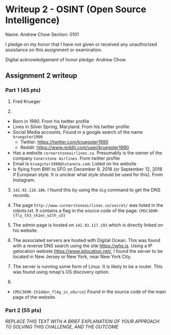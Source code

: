 Writeup 2 - OSINT (Open Source Intelligence)
======

Name: Andrew Chow
Section: 0101

I pledge on my honor that I have not given or received any unauthorized assistance on this assignment or examination.

Digital acknowledgement of honor pledge: Andrew Chow

## Assignment 2 writeup

### Part 1 (45 pts)

1. Fred Krueger

2. 
  - Born in 1990. From his twitter profile
  - Lives in Silver Spring, Maryland. From his twitter profile
  - Social Media accounts. Found in a google search of the name `kruegster1990`
    - Twitter: https://twitter.com/kruegster1990
    - Reddit: https://www.reddit.com/user/kruegster1990
  - Has a website `cornerstoneairlines.co`. Presumably is the owner of the company `Conerstone Airlines`. From twitter profile
  - Email is `kruegster1990@tutanota.com`: Listed on his website
  - Is flying from BWI to SFO on December 9, 2018  (or September 12, 2018 if European style. It is unclear what style should be used for this). From Instagram.

3. `142.92.118.186`. I found this by using the `dig` command to get the DNS records.

4. The page `http://www.cornerstoneairlines.co/secret/` was listed in the robots.txt. It contains a flag in the source code of the page: `CMSC389R-{fly_th3_sk1es_w1th_u5}`

5. The admin page is hosted on `142.93.117.193` which is directly linked on his website.

6. The associated servers are hosted with Digital Ocean. This was found with a reverse DNS search using the site https://who.is. Using a IP gelocation webiste https://www.iplocation.net/, I found the server to be located in New Jersey or New York, near New York City.

7. The server is running some form of Linux. It is likely to be a router. This was found using nmap's OS discovery option.

8. 
  - `CMSC389R-{h1dden_fl4g_in_s0urce}` Found in the source code of the main page of the website.

### Part 2 (55 pts)

*REPLACE THIS TEXT WITH A BRIEF EXPLANATION OF YOUR APPROACH TO SOLVING THIS CHALLENGE, AND THE OUTCOME*
